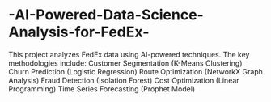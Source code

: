 # -AI-Powered-Data-Science-Analysis-for-FedEx-
This project analyzes FedEx data using AI-powered techniques. The key methodologies include:  Customer Segmentation (K-Means Clustering) Churn Prediction (Logistic Regression) Route Optimization (NetworkX Graph Analysis) Fraud Detection (Isolation Forest) Cost Optimization (Linear Programming) Time Series Forecasting (Prophet Model)
